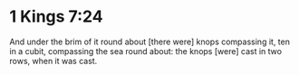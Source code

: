 # 1 Kings 7:24

And under the brim of it round about [there were] knops compassing it, ten in a cubit, compassing the sea round about: the knops [were] cast in two rows, when it was cast.